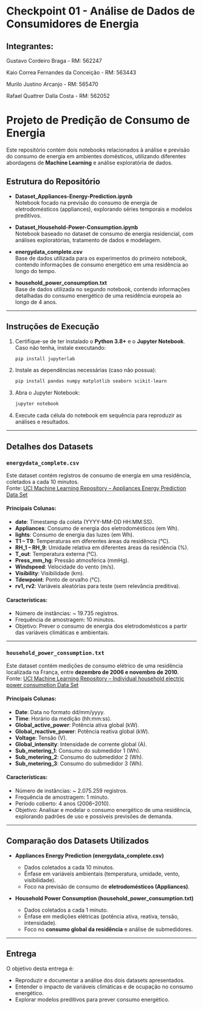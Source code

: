 # Checkpoint 01 - Análise de Dados de Consumidores de Energia
## Integrantes:
Gustavo Cordeiro Braga - RM: 562247

Kaio Correa Fernandes da Conceição - RM: 563443

Murilo Justino Arcanjo - RM: 565470

Rafael Quattrer Dalla Costa - RM: 562052


# Projeto de Predição de Consumo de Energia

Este repositório contém dois notebooks relacionados à análise e previsão do consumo de energia em ambientes domésticos, utilizando diferentes abordagens de **Machine Learning** e análise exploratória de dados.  

## Estrutura do Repositório

- **Dataset_Appliances-Energy-Prediction.ipynb**  
  Notebook focado na previsão do consumo de energia de eletrodomésticos (appliances), explorando séries temporais e modelos preditivos.

- **Dataset_Household-Power-Consumption.ipynb**  
  Notebook baseado no dataset de consumo de energia residencial, com análises exploratórias, tratamento de dados e modelagem.

- **energydata_complete.csv**  
  Base de dados utilizada para os experimentos do primeiro notebook, contendo informações de consumo energético em uma residência ao longo do tempo.

- **household_power_consumption.txt**  
  Base de dados utilizada no segundo notebook, contendo informações detalhadas do consumo energético de uma residência europeia ao longo de 4 anos.

---

## Instruções de Execução

1. Certifique-se de ter instalado o **Python 3.8+** e o **Jupyter Notebook**.  
   Caso não tenha, instale executando:
   ```bash
   pip install jupyterlab
   ```

2. Instale as dependências necessárias (caso não possua):
   ```bash
   pip install pandas numpy matplotlib seaborn scikit-learn
   ```

3. Abra o Jupyter Notebook:
   ```bash
   jupyter notebook
   ```

4. Execute cada célula do notebook em sequência para reproduzir as análises e resultados.

---

## Detalhes dos Datasets

### `energydata_complete.csv`
Este dataset contém registros de consumo de energia em uma residência, coletados a cada 10 minutos.  
Fonte: [UCI Machine Learning Repository – Appliances Energy Prediction Data Set](https://archive.ics.uci.edu/ml/datasets/Appliances+energy+prediction)

#### Principais Colunas:
- **date**: Timestamp da coleta (YYYY-MM-DD HH:MM:SS).  
- **Appliances**: Consumo de energia dos eletrodomésticos (em Wh).  
- **lights**: Consumo de energia das luzes (em Wh).  
- **T1 – T9**: Temperaturas em diferentes áreas da residência (°C).  
- **RH_1 – RH_9**: Umidade relativa em diferentes áreas da residência (%).  
- **T_out**: Temperatura externa (°C).  
- **Press_mm_hg**: Pressão atmosférica (mmHg).  
- **Windspeed**: Velocidade do vento (m/s).  
- **Visibility**: Visibilidade (km).  
- **Tdewpoint**: Ponto de orvalho (°C).  
- **rv1, rv2**: Variáveis aleatórias para teste (sem relevância preditiva).  

#### Características:
- Número de instâncias: ~ 19.735 registros.  
- Frequência de amostragem: 10 minutos.  
- Objetivo: Prever o consumo de energia dos eletrodomésticos a partir das variáveis climáticas e ambientais.  

---

### `household_power_consumption.txt`
Este dataset contém medições de consumo elétrico de uma residência localizada na França, entre **dezembro de 2006 e novembro de 2010**.  
Fonte: [UCI Machine Learning Repository – Individual household electric power consumption Data Set](https://archive.ics.uci.edu/ml/datasets/individual+household+electric+power+consumption)

#### Principais Colunas:
- **Date**: Data no formato dd/mm/yyyy.  
- **Time**: Horário da medição (hh:mm:ss).  
- **Global_active_power**: Potência ativa global (kW).  
- **Global_reactive_power**: Potência reativa global (kW).  
- **Voltage**: Tensão (V).  
- **Global_intensity**: Intensidade de corrente global (A).  
- **Sub_metering_1**: Consumo do submedidor 1 (Wh).  
- **Sub_metering_2**: Consumo do submedidor 2 (Wh).  
- **Sub_metering_3**: Consumo do submedidor 3 (Wh).  

#### Características:
- Número de instâncias: ~ 2.075.259 registros.  
- Frequência de amostragem: 1 minuto.  
- Período coberto: 4 anos (2006–2010).  
- Objetivo: Analisar e modelar o consumo energético de uma residência, explorando padrões de uso e possíveis previsões de demanda.  

---

## Comparação dos Datasets Utilizados

- **Appliances Energy Prediction (energydata_complete.csv)**  
  - Dados coletados a cada 10 minutos.  
  - Ênfase em variáveis ambientais (temperatura, umidade, vento, visibilidade).  
  - Foco na previsão de consumo de **eletrodomésticos (Appliances)**.  

- **Household Power Consumption (household_power_consumption.txt)**  
  - Dados coletados a cada 1 minuto.  
  - Ênfase em medições elétricas (potência ativa, reativa, tensão, intensidade).  
  - Foco no **consumo global da residência** e análise de submedidores.  

---

## Entrega

O objetivo desta entrega é:
- Reproduzir e documentar a análise dos dois datasets apresentados.  
- Entender o impacto de variáveis climáticas e de ocupação no consumo energético.  
- Explorar modelos preditivos para prever consumo energético.
